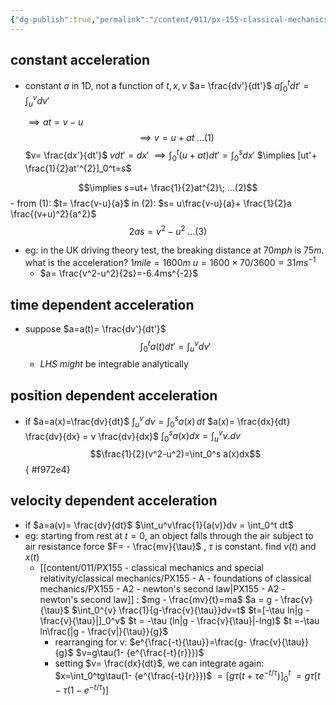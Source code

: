 ```yaml
---
{"dg-publish":true,"permalink":"/content/011/px-155-classical-mechanics-and-special-relativity/classical-mechanics/px-155-b-systems-of-particles-accelerations/px-155-b4-equations-of-motion/","noteIcon":"1","created":"2024-10-01T18:27:09.498+01:00","updated":"2024-11-26T19:55:16.422+00:00"}
---
```


## constant acceleration
- constant $a$ in 1D, not a function of $t,x,v$
	$a= \frac{dv'}{dt'}$
	$a\int_0^t dt'=\int_u^v dv'$

	$\implies at=v-u$
$$\implies v=u+at \; ...(1)$$
		$v= \frac{dx'}{dt'}$
		$vdt'=dx'$
		$\implies\int_{0}^{t} (u+at)dt'=\int_{0}^{s} dx'$
		$\implies [ut'+ \frac{1}{2}at'^{2}]_0^t=s$ 
	
$$\implies s=ut+ \frac{1}{2}at^{2}\; ...(2)$$
	- from $(1)$: $t= \frac{v-u}{a}$ in $(2)$:
		$s= u\frac{v-u}{a}+ \frac{1}{2}a \frac{(v+u)^2}{a^2}$
$$2as = v^2-u^2\;...(3)$$
- eg: in the UK driving theory test, the breaking distance at $70mph$ is $75m$. what is the acceleration?
		$1mile = 1600m$
		$u=1600\times 70/3600=31ms^{-1}$
	- $a= \frac{v^2-u^2}{2s}=-6.4ms^{-2}$
## time dependent acceleration
- suppose $a=a(t)= \frac{dv'}{dt'}$ 
$$\int_0^t a(t)dt'=\int_u^v dv'$$
	- $LHS$ *might* be integrable analytically
## position dependent acceleration
- if $a=a(x)=\frac{dv}{dt}$
	$\int_{u}^{v}\,dv=\int_0^s a(x)\,dt$
	$a(x)= \frac{dx}{dt} \frac{dv}{dx} = v \frac{dv}{dx}$
	$\int_0^s a(x)dx = \int_u^v v.dv$
	$$\frac{1}{2}(v^2-u^2)=\int_0^s a(x)dx$$
{ #f972e4}

## velocity dependent acceleration
- if $a=a(v)= \frac{dv}{dt}$
	$\int_u^v\frac{1}{a(v)}dv = \int_0^t dt$
- eg: starting from rest at $t=0$, an object falls through the air subject to air resistance force $F= - \frac{mv}{\tau}$ , $\tau$ is constant. find $v(t)$ and $x(t)$
	- [[content/011/PX155 - classical mechanics and special relativity/classical mechanics/PX155 - A - foundations of classical mechanics/PX155 - A2 - newton's second law\|PX155 - A2 - newton's second law]] : $mg - \frac{mv}{t}=ma$
		$a = g - \frac{v}{\tau}$
		$\int_0^{v} \frac{1}{g-\frac{v}{\tau}}dv=t$
		$t=[-\tau ln|g - \frac{v}{\tau}|]_0^v$
		$t = -\tau (ln|g - \frac{v}{\tau}|-lng)$
		$t =-\tau ln\frac{|g - \frac{v|}{\tau}}{g}$
		- rearranging for v: $e^{\frac{-t}{\tau}}=\frac{g- \frac{v}{\tau}}{g}$
			$v=g\tau(1- {e^{\frac{-t}{r}}})$
		- setting $v= \frac{dx}{dt}$, we can integrate again: $x=\int_0^tg\tau(1- {e^{\frac{-t}{r}}})$
			$=[g\tau(t+\tau e^{-t/\tau})]_0^t$
			$=g\tau [t-\tau(1-e^{-t/\tau})]$
			
		
		
		